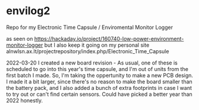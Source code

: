# envilog2
Repo for my Electronic Time Capsule / Enviromental Monitor Logger

as seen on https://hackaday.io/project/160740-low-power-environment-monitor-logger
but I also keep it going on my personal site alnwlsn.ax.lt/projectrepository/index.php/Electronic_Time_Capsule


2022-03-20
I created a new board revision - As usual, one of these is scheduled to go into this year's time capsule, and I'm out of units from the first batch I made. So, I'm taking the oppertunity to make a new PCB design. I made it a bit larger, since there's no reason to make the board smaller than the battery pack, and I also added a bunch of extra footprints in case I want to try out or can't find certain sensors. Could have picked a better year than 2022 honestly.